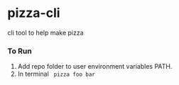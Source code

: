 # pizza-cli
cli tool to help make pizza


### To Run
1. Add repo folder to user environment variables PATH.
2. In terminal ` pizza foo bar`